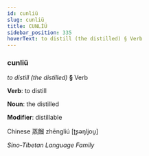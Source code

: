 ```yaml
---
id: cunliü
slug: cunliü
title: CUNLİÜ
sidebar_position: 335
hoverText: to distill (the distilled) § Verb
---
```


### cunliü

*to distill (the distilled)* **§** Verb

**Verb**: to distill

**Noun**: the distilled

**Modifier**: distillable

Chinese 蒸餾 zhēngliú [ʈʂəŋljou̯]

*Sino-Tibetan Language Family*